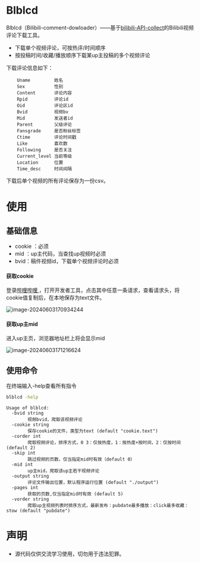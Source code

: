Blblcd
====

Blblcd（Bilibili-comment-dowloader）——基于[bilibili-API-collect](https://github.com/SocialSisterYi/bilibili-API-collect)的Bilibili视频评论下载工具。

* 下载单个视频评论，可按热评/时间顺序
* 按投稿时间/收藏/播放顺序下载某up主投稿的多个视频评论



下载评论信息如下：

```
	Uname         姓名
	Sex           性别
	Content       评论内容
	Rpid          评论id
	Oid           评论区id
	Bvid          视频bv
	Mid           发送者id
	Parent        父级评论
	Fansgrade     是否粉丝标签
	Ctime         评论时间戳
	Like          喜欢数
	Following     是否关注
	Current_level 当前等级
	Location      位置
	Time_desc     时间间隔
```

下载后单个视频的所有评论保存为一份csv。

使用
====

## 基础信息

* cookie ：必须
* mid ：up主代码，当查找up视频时必须
* bvid：稿件视频id，下载单个视频评论时必须



#### 获取cookie

登录[哔哩哔哩 ](https://www.bilibili.com/)，打开开发者工具，点击其中任意一条请求，查看请求头，将cookie值复制后，在本地保存为text文件。

![image-20240603170934244](https://md-1301600412.cos.ap-nanjing.myqcloud.com/pic/typora/image-20240603170934244.png)

#### 获取up主mid

进入up主页，浏览器地址栏上将会显示mid

![image-20240603171216624](https://md-1301600412.cos.ap-nanjing.myqcloud.com/pic/typora/image-20240603171216624.png)



## 使用命令

在终端输入-help查看所有指令

```bash
blblcd -help
```

```plain
Usage of blblcd:
  -bvid string
    	视频bvid，爬取该视频评论
  -cookie string
    	保存cookie的文件，类型为text (default "cookie.text")
  -corder int
    	爬取视频评论，排序方式，0 3：仅按热度，1：按热度+按时间，2：仅按时间 (default 2)
  -skip int
    	跳过视频的页数，仅当指定mid时有效（default 0）
  -mid int
    	up主mid，爬取该up主若干视频评论
  -output string
    	评论文件输出位置，默认程序运行位置 (default "./output")
  -pages int
    	获取的页数,仅当指定mid时有效 (default 5)
  -vorder string
    	爬取up主视频列表时排序方式，最新发布：pubdate最多播放：click最多收藏：stow (default "pubdate")

```







声明
====

* 源代码仅供交流学习使用，切勿用于违法犯罪。
